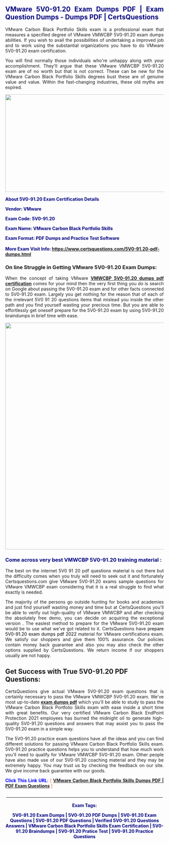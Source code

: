 <h2 style="text-align: justify;"><span style="color: #000080;">VMware 5V0-91.20 Exam Dumps PDF | Exam Question Dumps - Dumps PDF | CertsQuestions</span></h2>
<p style="text-align: justify;">VMware Carbon Black Portfolio Skills exam is a professional exam that measures a specified degree of VMware VMWCBP 5V0-91.20 exam dumps abilities. If you wish to avail the possibilities of undertaking a improved job and to work using the substantial organizations you have to do VMware 5V0-91.20 exam certification.</p>
<p style="text-align: justify;">You will find normally those individuals who're unhappy along with your accomplishment. They'll argue that these VMware VMWCBP 5V0-91.20 exam are of no worth but that is not correct. These can be new for the VMware Carbon Black Portfolio Skills degrees bust these are of genuine value and value. Within the fast-changing industries, these old myths are expired.</p>
<p><img style="display: block; margin-left: auto; margin-right: auto;" src="https://i.imgur.com/eaP4ae9.png" width="840" height="310" /></p>
<p><span style="color: #000080;"><strong>About 5V0-91.20 Exam Certification Details</strong></span></p>
<p><span style="color: #000080;"><strong>Vendor: VMware<br /></strong></span></p>
<p><span style="color: #000080;"><strong>Exam Code: 5V0-91.20</strong></span></p>
<p><span style="color: #000080;"><strong>Exam Name: VMware Carbon Black Portfolio Skills</strong></span></p>
<p><span style="color: #000080;"><strong>Exam Format: PDF Dumps and Practice Test Software<br /><br />More Exam Visit Info: <span style="color: #ff6600;"><a href="https://www.certsquestions.com/5V0-91.20-pdf-dumps.html">https://www.certsquestions.com/5V0-91.20-pdf-dumps.html</a></span></strong></span></p>
<h3>On line Struggle in Getting VMware 5V0-91.20 Exam Dumps:</h3>
<p style="text-align: justify;">When the concept of taking VMware <a href="https://www.certsquestions.com/5V0-91.20-pdf-dumps.html"><strong>VMWCBP 5V0-91.20 dumps pdf certification</strong></a> comes for your mind then the very first thing you do is search on Google about passing the 5V0-91.20 exam and for other facts connected to 5V0-91.20 exam. Largely you get nothing for the reason that of each of the irrelevant 5V0 91 20 questions items that mislead you inside the other path and you find yourself wasting your precious time. But you are able to effortlessly get oneself prepare for the 5V0-91.20 exam by using 5V0-91.20 braindumps in brief time with ease.</p>
<p><a href="https://www.certsquestions.com/5V0-91.20-pdf-dumps.html"><img style="display: block; margin-left: auto; margin-right: auto;" src="https://i.imgur.com/pxhoKQ2.png" width="720" /></a></p>
<h3><span style="color: #000080;">Come across very best VMWCBP 5V0-91.20 training material :</span></h3>
<p style="text-align: justify;">The best on the internet 5V0 91 20 pdf questions material is out there but the difficulty comes when you truly will need to seek out it and fortunately Certsquestions.com give VMware 5V0-91.20 exams sample questions for VMware VMWCBP exam considering that it is a real struggle to find what exactly is needed.</p>
<p style="text-align: justify;">The majority of the persons go outside hunting for books and academies and just find yourself wasting money and time but at CertsQuestions you'll be able to verify out high-quality of VMware VMWCBP and after checking the absolutely free demo, you can decide on acquiring the exceptional version . The easiest method to prepare for the VMware 5V0-91.20 exam would be to use what we've got related to it. CertsQuestions have <span style="color: #000000;">prepare 5V0-91.20 exam dumps pdf 2022</span> material for VMware certifications exam. We satisfy our shoppers and give them 100% assurance. Our policies contain money back guarantee and also you may also check the other options supplied by CertsQuestions. We return income if our shoppers usually are not happy.</p>
<h2>Get Success with True 5V0-91.20 PDF Questions:</h2>
<p style="text-align: justify;">CertsQuestions give actual VMware 5V0-91.20 exam questions that is certainly necessary to pass the VMware VMWCBP 5V0-91.20 exam. We've most up-to-date<strong>&nbsp;<a href="https://www.certsquestions.com/">exam dumps pdf</a></strong>&nbsp;which you'll be able to study to pass the VMware Carbon Black Portfolio Skills exam with ease inside a short time with great benefits. Our very certified VMware Carbon Black EndPoint Protection 2021 employees has burned the midnight oil to generate high-quality 5V0-91.20 questions and answers that may assist you to pass the 5V0-91.20 exam in a simple way.</p>
<p style="text-align: justify;">The 5V0-91.20 practice exam questions have all the ideas and you can find different solutions for passing VMware Carbon Black Portfolio Skills exam. 5V0-91.20 practice questions helps you to understand that how much work you'll need to qualify for VMware VMWCBP 5V0-91.20 exam. Other people have also made use of our 5V0-91.20 coaching material and they may be extremely happy. You may trust us by checking the feedback on our site. We give income back guarantee with our goods.</p>
<p style="text-align: justify;"><span style="color: #0000ff;"><strong>Click This Link URL</strong>:</span> <span style="color: #ff6600;">[ <strong><a href="https://www.certsquestions.com/vmware-carbon-black-endpoint-protection-2021-certification.html">VMware Carbon Black Portfolio Skills Dumps PDF | PDF Exam Questions</a></strong> ]</span></p>
<p style="text-align: center;">______________________________________________________________________________</p>
<p style="text-align: center;"><span style="color: #000080;"><strong>Exam Tags:</strong></span></p>
<p style="text-align: center;"><span style="color: #000080;"><strong>5V0-91.20 Exam Dumps | 5V0-91.20 PDF Dumps | 5V0-91.20 Exam Questions | 5V0-91.20 PDF Questions | Verified 5V0-91.20 Questions Answers | VMware Carbon Black Portfolio Skills Exam Certification | 5V0-91.20 Braindumps | 5V0-91.20 Pratice Test | 5V0-91.20 Practice Questions</strong></span></p>
